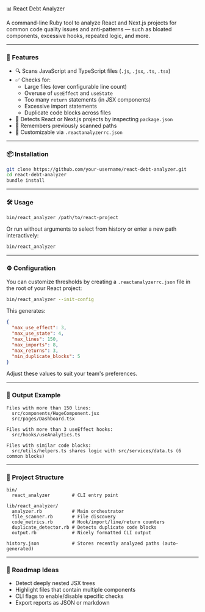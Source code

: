 📊 React Debt Analyzer

A command-line Ruby tool to analyze React and Next.js projects for common code quality issues and anti-patterns — such as bloated components, excessive hooks, repeated logic, and more.

---

### 🚀 Features

- 🔍 Scans JavaScript and TypeScript files (`.js`, `.jsx`, `.ts`, `.tsx`)
- ✅ Checks for:
  - Large files (over configurable line count)
  - Overuse of `useEffect` and `useState`
  - Too many `return` statements (in JSX components)
  - Excessive import statements
  - Duplicate code blocks across files
- 🧠 Detects React or Next.js projects by inspecting `package.json`
- 💾 Remembers previously scanned paths
- 🔧 Customizable via `.reactanalyzerrc.json`

---

### 📦 Installation

```bash
git clone https://github.com/your-username/react-debt-analyzer.git
cd react-debt-analyzer
bundle install
```

---

### 🛠 Usage

```bash
bin/react_analyzer /path/to/react-project
```

Or run without arguments to select from history or enter a new path interactively:

```bash
bin/react_analyzer
```

---

### ⚙️ Configuration

You can customize thresholds by creating a `.reactanalyzerrc.json` file in the root of your React project:

```bash
bin/react_analyzer --init-config
```

This generates:

```json
{
  "max_use_effect": 3,
  "max_use_state": 4,
  "max_lines": 150,
  "max_imports": 8,
  "max_returns": 3,
  "min_duplicate_blocks": 5
}
```

Adjust these values to suit your team's preferences.

---

### 📁 Output Example

```
Files with more than 150 lines:
  src/components/HugeComponent.jsx
  src/pages/Dashboard.tsx

Files with more than 3 useEffect hooks:
  src/hooks/useAnalytics.ts

Files with similar code blocks:
  src/utils/helpers.ts shares logic with src/services/data.ts (6 common blocks)
```

---

### 📌 Project Structure

```
bin/
  react_analyzer        # CLI entry point

lib/react_analyzer/
  analyzer.rb           # Main orchestrator
  file_scanner.rb       # File discovery
  code_metrics.rb       # Hook/import/line/return counters
  duplicate_detector.rb # Detects duplicate code blocks
  output.rb             # Nicely formatted CLI output

history.json            # Stores recently analyzed paths (auto-generated)
```

---

### 🧠 Roadmap Ideas

- Detect deeply nested JSX trees
- Highlight files that contain multiple components
- CLI flags to enable/disable specific checks
- Export reports as JSON or markdown
